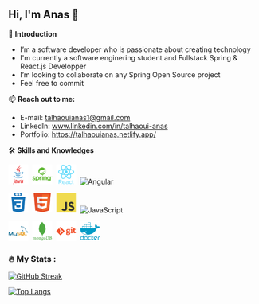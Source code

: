 ## Hi, I'm Anas 👋
🔭 **Introduction**
-  I’m a software developer who is passionate about creating technology
-  I'm currently a software enginering student and Fullstack Spring & React.js Developper 
-  I’m looking to collaborate on any Spring Open Source project
-  Feel free to commit


📫 **Reach out to me:** 
- E-mail: talhaouianas1@gmail.com
- LinkedIn: www.linkedin.com/in/talhaoui-anas
- Portfolio: https://talhaouianas.netlify.app/

🛠 **Skills and Knowledges**

<div>
  <img src="https://github.com/devicons/devicon/blob/master/icons/java/java-original-wordmark.svg" title="Java" alt="Java" width="40" height="40"/>&nbsp;
   <img src="https://github.com/devicons/devicon/blob/master/icons/spring/spring-original-wordmark.svg" title="Spring" alt="Spring" width="40" height="40"/>&nbsp;
  <img src="https://github.com/devicons/devicon/blob/master/icons/react/react-original-wordmark.svg" title="React" alt="React" width="40" height="40"/>&nbsp;
  <img src="https://upload.wikimedia.org/wikipedia/commons/thumb/c/cf/Angular_full_color_logo.svg/800px-Angular_full_color_logo.svg.png" title="Angular"  alt="Angular" width="40" height="40"/>&nbsp;
 
 <img src="https://github.com/devicons/devicon/blob/master/icons/css3/css3-plain-wordmark.svg"  title="CSS3" alt="CSS" width="40" height="40"/>&nbsp;
 <img src="https://github.com/devicons/devicon/blob/master/icons/html5/html5-original.svg" title="HTML5" alt="HTML" width="40" height="40"/>&nbsp;
 <img src="https://github.com/devicons/devicon/blob/master/icons/javascript/javascript-original.svg" title="JavaScript" alt="JavaScript" width="40" height="40"/>&nbsp; 
 <img src="https://cloudspoint.xyz/wp-content/uploads/2020/02/TypeScript-is-a-language-on-top-of-JavaScript..png" title="JavaScript" alt="JavaScript" width="40" height="40"/>&nbsp;  
 
  <img src="https://github.com/devicons/devicon/blob/master/icons/mysql/mysql-original-wordmark.svg" title="MySQL"  alt="MySQL" width="40" height="40"/>&nbsp;
  <img src="https://github.com/devicons/devicon/blob/master/icons/mongodb/mongodb-plain-wordmark.svg" title="Mongodb" alt="mongodb" width="40" height="40"/>&nbsp;
  <img src="https://github.com/devicons/devicon/blob/master/icons/git/git-plain-wordmark.svg" title="git" alt="git" width="40" height="40"/>&nbsp;
  <img src="https://github.com/devicons/devicon/blob/master/icons/docker/docker-plain-wordmark.svg" title="Docker" alt="Docker" width="40" height="40"/>&nbsp;
 
</div>

### :fire: My Stats :



[![GitHub Streak](http://github-readme-streak-stats.herokuapp.com?user=talhaouianas&theme=dark&background=000000)](https://git.io/streak-stats)

[![Top Langs](https://github-readme-stats.vercel.app/api/top-langs/?username=talhaouianas&layout=compact&theme=vision-friendly-dark)](https://github.com/anuraghazra/github-readme-stats)

<!--[![TALHAOUI Anas's GitHub stats](https://github-readme-stats.vercel.app/api?username=talhaouianas)](https://github.com/anuraghazra/github-readme-stats)-->

